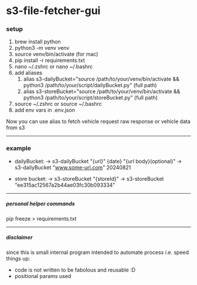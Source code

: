 # s3-file-fetcher-gui

### setup

1. brew install python
2. python3 -m venv venv
3. source venv/bin/activate (for mac)
4. pip install -r requirements.txt
5. nano ~/.zshrc or nano ~/.bashrc
6. add aliases
   1. alias s3-dailyBucket="source /path/to/your/venv/bin/activate && python3 /path/to/your/script/dailyBucket.py" (full path)
   2. alias s3-storeBucket="source /path/to/your/venv/bin/activate && python3 /path/to/your/script/storeBucket.py" (full path)
7. source ~/.zshrc or source ~/.bashrc
8. add env vars in .env.json

Now you can use alias to fetch vehicle request raw response or vehicle data from s3

---

### example

- dailyBucket:
  -> s3-dailyBucket "{url}" {date} "{url body}(optional)"
  -> s3-dailyBucket "www.some-url.com" 20240821

- store bucket:
  -> s3-storeBucket "{storeId}"
  -> s3-storeBucket "ee315ac12567a2b44ae03fc30b093334"

---

##### personal helper commands

pip freeze > requirements.txt

---

##### disclaimer

since this is small internal program intended to automate process i.e. speed things up:

- code is not written to be fabolous and reusable :D
- positional params used
